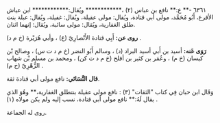 ٦٣٦١ -** ع:** نافع بن عباس (٢) ،************ ويُقال:************ ابن عياش الأقرع، أَبُو مُحَمَّد، مولى أبي قتادة، ويُقال: مولى عقيلة، ويُقال: غفيلة، ويُقال: عبلة بنت طلق الغفارية، ويُقال: مولى سائبة، ويُقال: إنهما اثنان.

**روى عن:** أَبِي قتادة الأَنْصارِيّ (ع) ، وأبي هُرَيْرة (خ م د) .

**رَوَى عَنه:** أسيد بن أَبي أسيد البراد (د) ، وسالم أَبُو النضر (خ م د ت س) ، وصالح بْن كيسان (خ م) ، وعُمَر بن كثير بن أفلح (خ م د ت كن) ، ومحمد بن مسلم بْن شهاب الزُّهْرِيّ (خ م) .

**قال النَّسَائي:** نافع مولى أبي قتادة ثقة.

وَقَال ابن حبان فِي كتاب "الثقات" (٣) : نافع مولى عقيلة بنتطلق الغفارية،** وهُوَ الذي يقال لَهُ:** نافع مولى أبي قتادة، نسب إليه ولم يكن مولاه (١) .

روى له الجماعة.